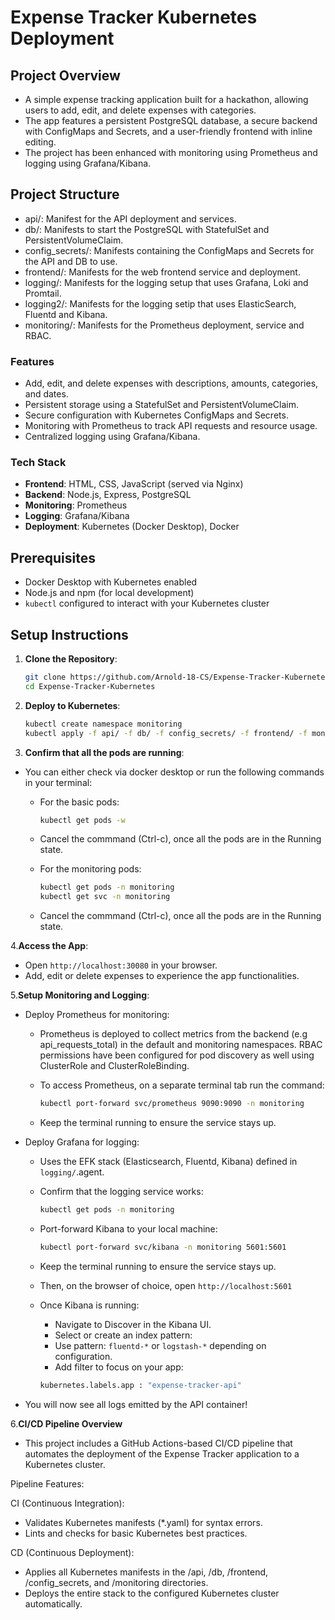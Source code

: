 # Expense Tracker Kubernetes Deployment

## Project Overview

- A simple expense tracking application built for a hackathon, allowing users to add, edit, and delete expenses with categories.
- The app features a persistent PostgreSQL database, a secure backend with ConfigMaps and Secrets, and a user-friendly frontend with inline editing.
- The project has been enhanced with monitoring using Prometheus and logging using Grafana/Kibana.

## Project Structure

- api/: Manifest for the API deployment and services.
- db/: Manifests to start the PostgreSQL with StatefulSet and PersistentVolumeClaim.
- config_secrets/: Manifests containing the ConfigMaps and Secrets for the API and DB to use.
- frontend/: Manifests for the web frontend service and deployment.
- logging/: Manifests for the logging setup that uses Grafana, Loki and Promtail.
- logging2/: Manifests for the logging setip that uses ElasticSearch, Fluentd and Kibana.
- monitoring/: Manifests for the Prometheus deployment, service and RBAC.

### Features

- Add, edit, and delete expenses with descriptions, amounts, categories, and dates.
- Persistent storage using a StatefulSet and PersistentVolumeClaim.
- Secure configuration with Kubernetes ConfigMaps and Secrets.
- Monitoring with Prometheus to track API requests and resource usage.
- Centralized logging using Grafana/Kibana.

### Tech Stack

- **Frontend**: HTML, CSS, JavaScript (served via Nginx)
- **Backend**: Node.js, Express, PostgreSQL
- **Monitoring**: Prometheus
- **Logging**: Grafana/Kibana
- **Deployment**: Kubernetes (Docker Desktop), Docker

## Prerequisites

- Docker Desktop with Kubernetes enabled
- Node.js and npm (for local development)
- `kubectl` configured to interact with your Kubernetes cluster

## Setup Instructions

1. **Clone the Repository**:

   ```bash
   git clone https://github.com/Arnold-18-CS/Expense-Tracker-Kubernetes.git
   cd Expense-Tracker-Kubernetes
   ```

2. **Deploy to Kubernetes**:

   ```bash
   kubectl create namespace monitoring
   kubectl apply -f api/ -f db/ -f config_secrets/ -f frontend/ -f monitoring/ -f logging/
   ```

3. **Confirm that all the pods are running**:

- You can either check via docker desktop or run the following commands in your terminal:

  - For the basic pods:

    ```bash
    kubectl get pods -w
    ```

  - Cancel the commmand (Ctrl-c), once all the pods are in the Running state.

  - For the monitoring pods:

    ```bash
    kubectl get pods -n monitoring
    kubectl get svc -n monitoring
    ```

  - Cancel the commmand (Ctrl-c), once all the pods are in the Running state.

4.**Access the App**:

- Open `http://localhost:30080` in your browser.
- Add, edit or delete expenses to experience the app functionalities.

5.**Setup Monitoring and Logging**:

- Deploy Prometheus for monitoring:

  - Prometheus is deployed to collect metrics from the backend (e.g api_requests_total) in the default and monitoring namespaces. RBAC permissions have been configured for pod discovery as well using ClusterRole and ClusterRoleBinding.
  - To access Prometheus, on a separate terminal tab run the command:

    ```bash
    kubectl port-forward svc/prometheus 9090:9090 -n monitoring
    ```

  - Keep the terminal running to ensure the service stays up.

- Deploy Grafana for logging:

  - Uses the EFK stack (Elasticsearch, Fluentd, Kibana) defined in `logging/`.agent.
  - Confirm that the logging service works:

    ```bash
    kubectl get pods -n monitoring
    ```

  - Port-forward Kibana to your local machine:

    ```bash
    kubectl port-forward svc/kibana -n monitoring 5601:5601
    ```

  - Keep the terminal running to ensure the service stays up.
  - Then, on the browser of choice, open `http://localhost:5601`
  - Once Kibana is running:
    - Navigate to Discover in the Kibana UI.
    - Select or create an index pattern:
    - Use pattern: `fluentd-*` or `logstash-*` depending on configuration.
    - Add filter to focus on your app:

    ```bash
    kubernetes.labels.app : "expense-tracker-api"
    ```

- You will now see all logs emitted by the API container!

6.**CI/CD Pipeline Overview**

- This project includes a GitHub Actions-based CI/CD pipeline that automates the deployment of the Expense Tracker application to a Kubernetes cluster.

Pipeline Features:

CI (Continuous Integration):

- Validates Kubernetes manifests (*.yaml) for syntax errors.
- Lints and checks for basic Kubernetes best practices.

CD (Continuous Deployment):

- Applies all Kubernetes manifests in the /api, /db, /frontend, /config_secrets, and /monitoring directories.
- Deploys the entire stack to the configured Kubernetes cluster automatically.
